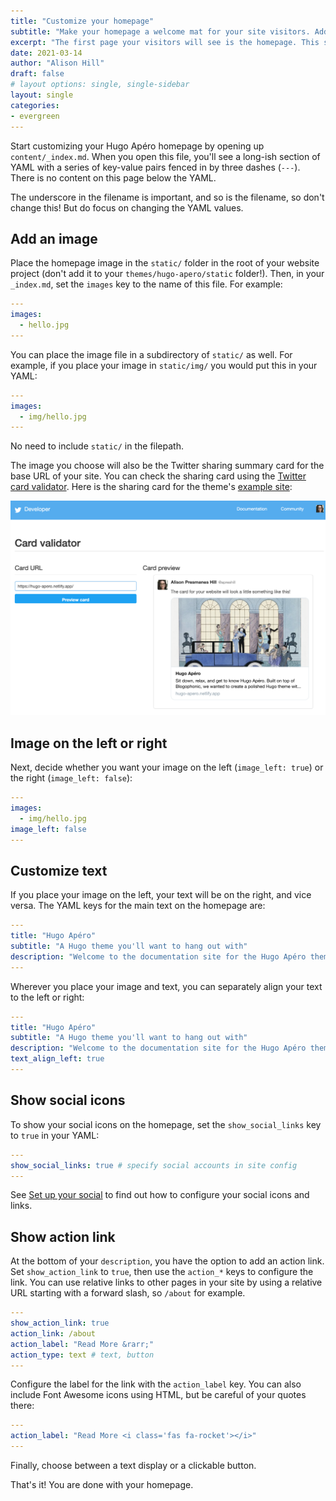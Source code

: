 ```yaml
---
title: "Customize your homepage"
subtitle: "Make your homepage a welcome mat for your site visitors. Add an image, social links, and an action link to help users hang out and explore your site longer."
excerpt: "The first page your visitors will see is the homepage. This should also be the first page you touch when you make your site. Add an image, social links, and an action link to help users hang out and explore your site longer."
date: 2021-03-14
author: "Alison Hill"
draft: false
# layout options: single, single-sidebar
layout: single
categories:
- evergreen
---
```


Start customizing your Hugo Apéro homepage by opening up `content/_index.md`. When you open this file, you'll see a long-ish section of YAML with a series of key-value pairs fenced in by three dashes (`---`). There is no content on this page below the YAML.

The underscore in the filename is important, and so is the filename, so don't change this! But do focus on changing the YAML values. 

## Add an image

Place the homepage image in the `static/` folder in the root of your website project (don't add it to your `themes/hugo-apero/static` folder!). Then, in your `_index.md`, set the `images` key to the name of this file. For example:

```yaml
---
images:
  - hello.jpg
---
```

You can place the image file in a subdirectory of `static/` as well. For example, if you place your image in `static/img/` you would put this in your YAML:

```yaml
---
images:
  - img/hello.jpg
---
```

No need to include `static/` in the filepath.

The image you choose will also be the Twitter sharing summary card for the base URL of your site. You can check the sharing card using the [Twitter card validator](https://cards-dev.twitter.com/validator). Here is the sharing card for the theme's [example site](https://hugo-apero.netlify.app/):

![](homepage-card.png)

## Image on the left or right

Next, decide whether you want your image on the left (`image_left: true`) or the right (`image_left: false`):

```yaml
---
images:
  - img/hello.jpg
image_left: false
---
```

## Customize text

If you place your image on the left, your text will be on the right, and vice versa. The YAML keys for the main text on the homepage are:

```yaml
---
title: "Hugo Apéro"
subtitle: "A Hugo theme you'll want to hang out with"
description: "Welcome to the documentation site for the Hugo Apéro theme!"
---
```

Wherever you place your image and text, you can separately align your text to the left or right:

```yaml
---
title: "Hugo Apéro"
subtitle: "A Hugo theme you'll want to hang out with"
description: "Welcome to the documentation site for the Hugo Apéro theme!"
text_align_left: true
---
```

## Show social icons

To show your social icons on the homepage, set the `show_social_links` key to `true` in your YAML:

```yaml
---
show_social_links: true # specify social accounts in site config
---
```

See [Set up your social](/learn/social/) to find out how to configure your social icons and links.

## Show action link

At the bottom of your `description`, you have the option to add an action link. Set `show_action_link` to `true`, then use the `action_*` keys to configure the link. You can use relative links to other pages in your site by using a relative URL starting with a forward slash, so `/about` for example.

```yaml
---
show_action_link: true
action_link: /about
action_label: "Read More &rarr;"
action_type: text # text, button
---
```

Configure the label for the link with the `action_label` key. You can also include Font Awesome icons using HTML, but be careful of your quotes there:

```yaml
---
action_label: "Read More <i class='fas fa-rocket'></i>"
---
```

Finally, choose between a text display or a clickable button.

That's it! You are done with your homepage.